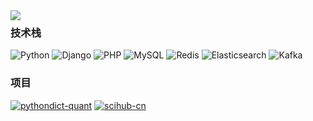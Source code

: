 <img align="left" src="https://github-readme-stats.vercel.app/api?username=Ckend&include_all_commits=true&count_private-true&custom_title=Ckend'%20GitHub%20Stats&line_height=30&show_icons=true&hide_border=true&bg_color=192133&title_color=efb752&icon_color=efb752&text_color=70bed9">

### 技术栈

![Python](https://img.shields.io/badge/-Python-192133?style=flat-square&logo=python&logoColor=white)
![Django](https://img.shields.io/badge/-Django-192133?style=flat-square&logo=figma&logoColor=white)
![PHP](https://img.shields.io/badge/-PHP-192133?style=flat-square&logo=figma&logoColor=white)
![MySQL](https://img.shields.io/badge/-MySQL-192133?style=flat-square&logo=mysql&logoColor=white)
![Redis](https://img.shields.io/badge/-Redis-192133?style=flat-square&logo=redis&logoColor=white)
![Elasticsearch](https://img.shields.io/badge/-Elasticsearch-192133?style=flat-square&logo=elasticsearch&logoColor=white)
![Kafka](https://img.shields.io/badge/-Kafka-192133?style=flat-square&logo=apache-kafka&logoColor=white)

### 项目
[![pythondict-quant](https://img.shields.io/badge/pythondict\-quant-量化-192133?style=flat-square)](https://github.com/Ckend/pythondict-quant)
[![scihub-cn](https://img.shields.io/badge/scihub\-cn-小工具-192133?style=flat-square)](https://github.com/Ckend/scihub-cn)